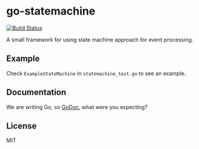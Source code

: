 # go-statemachine

[![Build Status](https://travis-ci.org/tchap/go-statemachine.png?branch=master)](https://travis-ci.org/tchap/go-statemachine)

A small framework for using state machine approach for event processing.

## Example

Check `ExampleStateMachine` in `statemachine_test.go` to see an example.

## Documentation

We are writing Go, so [GoDoc](http://godoc.org/github.com/tchap/go-statemachine), what were you expecting?

## License

MIT
